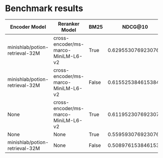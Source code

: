 # Benchmark results

| Encoder Model | Reranker Model | BM25 | NDCG@10 | MAP@10 | Recall@10 | Precision@10 | QPS |
| --- | --- | --- | --- | --- | --- | --- | --- |
| minishlab/potion-retrieval-32M | cross-encoder/ms-marco-MiniLM-L6-v2 | True | 0.6295530769230768 | 0.5063669230769231 | 0.6493146153846154 | 0.19836384615384617 | 8.950420752782575 |
| minishlab/potion-retrieval-32M | cross-encoder/ms-marco-MiniLM-L6-v2 | False | 0.6155253846153846 | 0.4976630769230769 | 0.6279138461538462 | 0.18985230769230774 | 9.367961902984023 |
| None | cross-encoder/ms-marco-MiniLM-L6-v2 | True | 0.6119523076923078 | 0.492556923076923 | 0.6216807692307692 | 0.1929892307692308 | 9.050031038400487 |
| None | None | True | 0.5595930769230769 | 0.4340146153846154 | 0.59422 | 0.1889923076923077 | 2766.5703817458 |
| minishlab/potion-retrieval-32M | None | False | 0.5089761538461539 | 0.38437538461538456 | 0.5656638461538462 | 0.1708946153846154 | 4923.8982625919125 |
